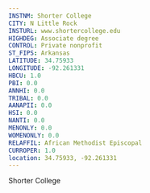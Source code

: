 ```yaml
---
INSTNM: Shorter College
CITY: N Little Rock
INSTURL: www.shortercollege.edu
HIGHDEG: Associate degree
CONTROL: Private nonprofit
ST_FIPS: Arkansas
LATITUDE: 34.75933
LONGITUDE: -92.261331
HBCU: 1.0
PBI: 0.0
ANNHI: 0.0
TRIBAL: 0.0
AANAPII: 0.0
HSI: 0.0
NANTI: 0.0
MENONLY: 0.0
WOMENONLY: 0.0
RELAFFIL: African Methodist Episcopal
CURROPER: 1.0
location: 34.75933, -92.261331
---
```

Shorter College